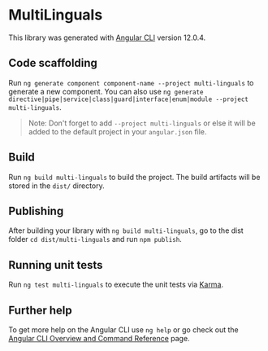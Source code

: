 # MultiLinguals

This library was generated with [Angular CLI](https://github.com/angular/angular-cli) version 12.0.4.

## Code scaffolding

Run `ng generate component component-name --project multi-linguals` to generate a new component. You can also use `ng generate directive|pipe|service|class|guard|interface|enum|module --project multi-linguals`.
> Note: Don't forget to add `--project multi-linguals` or else it will be added to the default project in your `angular.json` file. 

## Build

Run `ng build multi-linguals` to build the project. The build artifacts will be stored in the `dist/` directory.

## Publishing

After building your library with `ng build multi-linguals`, go to the dist folder `cd dist/multi-linguals` and run `npm publish`.

## Running unit tests

Run `ng test multi-linguals` to execute the unit tests via [Karma](https://karma-runner.github.io).

## Further help

To get more help on the Angular CLI use `ng help` or go check out the [Angular CLI Overview and Command Reference](https://angular.io/cli) page.
